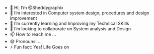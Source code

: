 - 👋 Hi, I’m @Sheddygraphix
- 👀 I’m interested in Computer system design, procedures and design improvement
- 🌱 I’m currently learning and Improving my Technical SKills
- 💞️ I’m looking to collaborate on System analysis and Design
- 📫 How to reach me ...
- 😄 Pronouns: ...
- ⚡ Fun fact: Yes! Life Goes on

<!---
Sheddygraphix/Sheddygraphix is a ✨ special ✨ repository because its `README.md` (this file) appears on your GitHub profile.
You can click the Preview link to take a look at your changes.
--->

